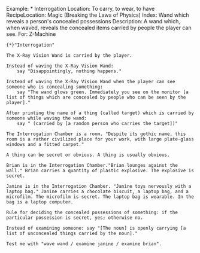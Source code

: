 Example: * Interrogation
Location: To carry, to wear, to have
RecipeLocation: Magic (Breaking the Laws of Physics)
Index: Wand which reveals a person's concealed possessions
Description: A wand which, when waved, reveals the concealed items carried by people the player can see.
For: Z-Machine

  

``` inform7
{*}"Interrogation"

The X-Ray Vision Wand is carried by the player.

Instead of waving the X-Ray Vision Wand:
	say "Disappointingly, nothing happens."

Instead of waving the X-Ray Vision Wand when the player can see someone who is concealing something:
	say "The wand glows green. Immediately you see on the monitor [a list of things which are concealed by people who can be seen by the player]."

After printing the name of a thing (called target) which is carried by someone while waving the wand:
	say " (carried by [a random person who carries the target])"

The Interrogation Chamber is a room. "Despite its gothic name, this room is a rather civilized place for your work, with large plate-glass windows and a fitted carpet."

A thing can be secret or obvious. A thing is usually obvious.

Brian is in the Interrogation Chamber."Brian lounges against the wall." Brian carries a quantity of plastic explosive. The explosive is secret.

Janine is in the Interrogation Chamber. "Janine toys nervously with a laptop bag." Janine carries a chocolate biscuit, a laptop bag, and a microfilm. The microfilm is secret. The laptop bag is wearable. In the bag is a laptop computer.

Rule for deciding the concealed possessions of something: if the particular possession is secret, yes; otherwise no.

Instead of examining someone: say "[The noun] is openly carrying [a list of unconcealed things carried by the noun]."

Test me with "wave wand / examine janine / examine brian".
```

